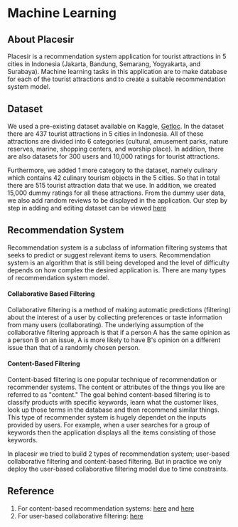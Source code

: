 # Machine Learning

## About Placesir
Placesir is a recommendation system application for tourist attractions in 5 cities in Indonesia (Jakarta, Bandung, Semarang, Yogyakarta, and Surabaya). Machine learning tasks in this application are to make database for each of the tourist attractions and to create a suitable recommendation system model.

## Dataset
We used a pre-existing dataset available on Kaggle, [Getloc](https://www.kaggle.com/datasets/aprabowo/indonesia-tourism-destination). In the dataset there are 437 tourist attractions in 5 cities in Indonesia. All of these attractions are divided into 6 categories (cultural, amusement parks, nature reserves, marine, shopping centers, and worship place). In addition, there are also datasets for 300 users and 10,000 ratings for tourist attractions.

Furthermore, we added 1 more category to the dataset, namely culinary which contains 42 culinary tourism objects in the 5 cities. So that in total there are 515 tourist attraction data that we use. In addition, we created 15,000 dummy ratings for all these attractions. From the dummy user data, we also add random reviews to be displayed in the application. Our step by step in adding and editing dataset can be viewed [here](https://docs.google.com/spreadsheets/d/16tOyKW-F4e2UZMhBBxGqpur1nPEhnCXx6prVseGaEFA/edit?usp=sharing)

## Recommendation System
Recommendation system is a subclass of information filtering systems that seeks to predict or suggest relevant items to users. Recommendation system is an algorithm that is still being developed and the level of difficulty depends on how complex the desired application is. There are many types of recommendation system model.

#### Collaborative Based Filtering
Collaborative filtering is a method of making automatic predictions (filtering) about the interest of a user by collecting preferences or taste information from many users (collaborating). The underlying assumption of the collaborative filtering approach is that if a person A has the same opinion as a person B on an issue, A is more likely to have B's opinion on a different issue than that of a randomly chosen person.

#### Content-Based Filtering
Content-based filtering is one popular technique of recommendation or recommender systems. The content or attributes of the things you like are referred to as "content." The goal behind content-based filtering is to classify products with specific keywords, learn what the customer likes, look up those terms in the database and then recommend similar things. This type of recommender system is hugely dependet on the inputs provided by users. For example, when a user searches for a group of keywords then the application displays all the items consisting of those keywords.

In placesir we tried to build 2 types of recommendation system; user-based collaborative filtering and content-based filtering. But in practice we only deploy the user-based collaborative filtering model due to time constraints.

## Reference
1. For content-based recommendation systems: [here](https://www.kdnuggets.com/2020/07/building-content-based-book-recommendation-engine.html) and [here](https://www.youtube.com/watch?v=1xtrIEwY_zY)
2. For user-based collaborative filtering: [here](https://gilberttanner.com/blog/building-a-book-recommendation-system-usingkeras/)
